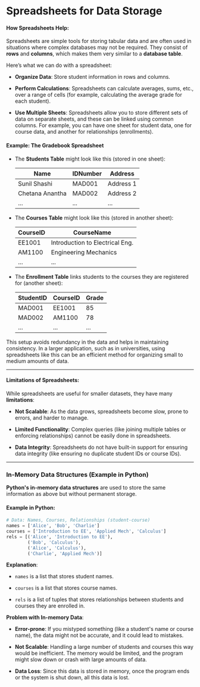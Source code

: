 # **Spreadsheets for Data Storage**

#### How Spreadsheets Help:

Spreadsheets are simple tools for storing tabular data and are often used in situations where complex databases may not be required. They consist of **rows** and **columns**, which makes them very similar to a **database table**.

Here’s what we can do with a spreadsheet:

-   **Organize Data**: Store student information in rows and columns.
    
-   **Perform Calculations**: Spreadsheets can calculate averages, sums, etc., over a range of cells (for example, calculating the average grade for each student).
    
-   **Use Multiple Sheets**: Spreadsheets allow you to store different sets of data on separate sheets, and these can be linked using common columns. For example, you can have one sheet for student data, one for course data, and another for relationships (enrollments).
    

#### Example: The Gradebook Spreadsheet

-   The **Students Table** might look like this (stored in one sheet):
    
    | Name | IDNumber | Address |
    | --- | --- | --- |
    | Sunil Shashi | MAD001 | Address 1 |
    | Chetana Anantha | MAD002 | Address 2 |
    | ... | ... | ... |
    
-   The **Courses Table** might look like this (stored in another sheet):
    
    | CourseID | CourseName |
    | --- | --- |
    | EE1001 | Introduction to Electrical Eng. |
    | AM1100 | Engineering Mechanics |
    | ... | ... |
    
-   The **Enrollment Table** links students to the courses they are registered for (another sheet):
    
    | StudentID | CourseID | Grade |
    | --- | --- | --- |
    | MAD001 | EE1001 | 85 |
    | MAD002 | AM1100 | 78 |
    | ... | ... | ... |
    

This setup avoids redundancy in the data and helps in maintaining consistency. In a larger application, such as in universities, using spreadsheets like this can be an efficient method for organizing small to medium amounts of data.

---

#### Limitations of Spreadsheets:

While spreadsheets are useful for smaller datasets, they have many **limitations**:

-   **Not Scalable**: As the data grows, spreadsheets become slow, prone to errors, and harder to manage.
    
-   **Limited Functionality**: Complex queries (like joining multiple tables or enforcing relationships) cannot be easily done in spreadsheets.
    
-   **Data Integrity**: Spreadsheets do not have built-in support for ensuring data integrity (like ensuring no duplicate student IDs or course IDs).
    

---

### **In-Memory Data Structures (Example in Python)**

**Python's in-memory data structures** are used to store the same information as above but without permanent storage.

#### Example in Python:

```python
# Data: Names, Courses, Relationships (student-course)
names = ['Alice', 'Bob', 'Charlie']
courses = ['Introduction to EE', 'Applied Mech', 'Calculus']
rels = [('Alice', 'Introduction to EE'),
        ('Bob', 'Calculus'),
        ('Alice', 'Calculus'),
        ('Charlie', 'Applied Mech')]
```

**Explanation**:

-   `names` is a list that stores student names.
    
-   `courses` is a list that stores course names.
    
-   `rels` is a list of tuples that stores relationships between students and courses they are enrolled in.
    

**Problem with In-memory Data**:

-   **Error-prone**: If you mistyped something (like a student's name or course name), the data might not be accurate, and it could lead to mistakes.
    
-   **Not Scalable**: Handling a large number of students and courses this way would be inefficient. The memory would be limited, and the program might slow down or crash with large amounts of data.
    
-   **Data Loss**: Since this data is stored in memory, once the program ends or the system is shut down, all this data is lost.
    
